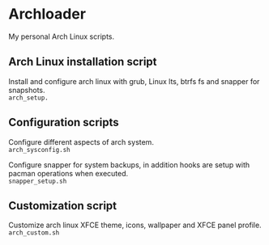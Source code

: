 # Archloader
My personal Arch Linux scripts.

## Arch Linux installation script
Install and configure arch linux with grub, Linux lts, btrfs fs and snapper for snapshots.</br>
<code>arch_setup.</code>

## Configuration scripts
Configure different aspects of arch system.<br>
<code>arch_sysconfig.sh</code>

Configure snapper for system backups, in addition hooks are setup with pacman operations when executed.<br>
<code>snapper_setup.sh</code>

## Customization script
Customize arch linux XFCE theme, icons, wallpaper and XFCE panel profile.<br>
<code>arch_custom.sh</code>
